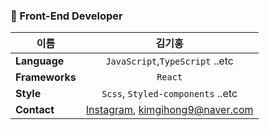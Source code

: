 ### 💫 Front-End Developer

| 이름 | 김기홍 |  
|---|:---:|  
| **Language**  | `JavaScript`,`TypeScript` ..etc |  
| **Frameworks**  | `React` |  
| **Style** | `Scss`, `Styled-components` ..etc |  
| **Contact** | [Instagram](https://www.instagram.com/gi._.hong_/), kimgihong9@naver.com |  
